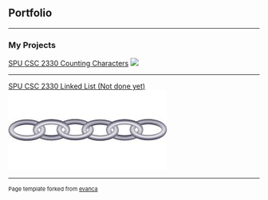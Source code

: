 ## Portfolio

---

### My Projects

[SPU CSC 2330 Counting Characters](/https://github.com/csc2330-fall2019/counting-chars-TimDrews1)
<img src="images/dCounting Characters Output.png?raw=true"/>

---
[SPU CSC 2330 Linked List (Not done yet)](/pdf/sample_presentation.pdf)
<img src="images/Linked List .jpg?raw=true"/>

---
<p style="font-size:11px">Page template forked from <a href="https://github.com/evanca/quick-portfolio">evanca</a></p>
<!-- Remove above link if you don't want to attibute -->
